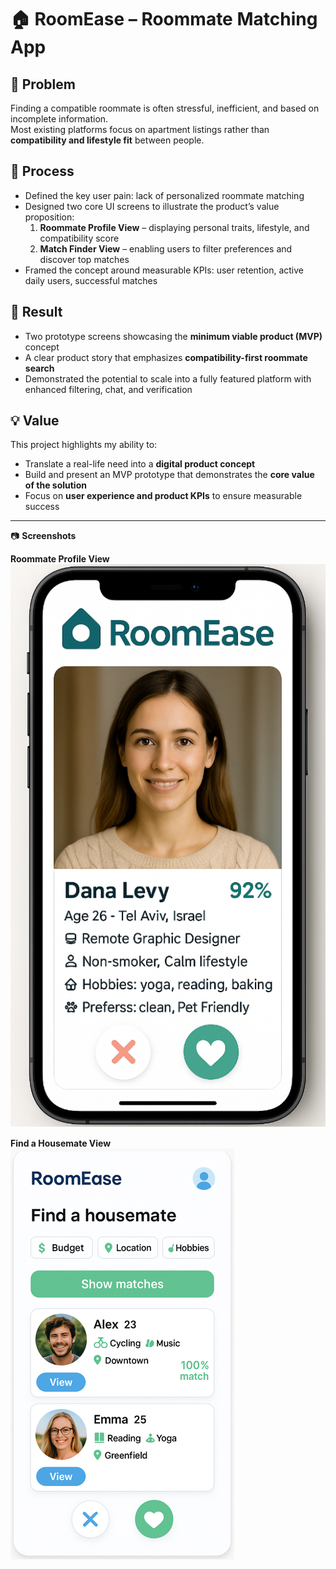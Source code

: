 # 🏠 RoomEase – Roommate Matching App  

## 📌 Problem  
Finding a compatible roommate is often stressful, inefficient, and based on incomplete information.  
Most existing platforms focus on apartment listings rather than **compatibility and lifestyle fit** between people.  

## 🔄 Process  
- Defined the key user pain: lack of personalized roommate matching  
- Designed two core UI screens to illustrate the product’s value proposition:  
  1. **Roommate Profile View** – displaying personal traits, lifestyle, and compatibility score  
  2. **Match Finder View** – enabling users to filter preferences and discover top matches  
- Framed the concept around measurable KPIs: user retention, active daily users, successful matches  

## 🎯 Result  
- Two prototype screens showcasing the **minimum viable product (MVP)** concept  
- A clear product story that emphasizes **compatibility-first roommate search**  
- Demonstrated the potential to scale into a fully featured platform with enhanced filtering, chat, and verification  

## 💡 Value  
This project highlights my ability to:  
- Translate a real-life need into a **digital product concept**  
- Build and present an MVP prototype that demonstrates the **core value of the solution**  
- Focus on **user experience and product KPIs** to ensure measurable success  

---

📷 **Screenshots**  

**Roommate Profile View**  
![Roommate Profile](./screenshots/roommate-profile.png)  

**Find a Housemate View**  
![Find Housemate](./screenshots/find-housemate.png)  
